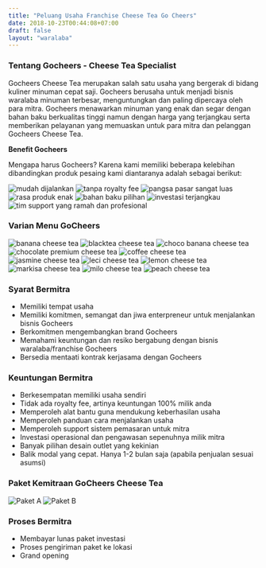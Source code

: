```yaml
---
title: "Peluang Usaha Franchise Cheese Tea Go Cheers"
date: 2018-10-23T00:44:08+07:00
draft: false
layout: "waralaba"
---
```


### Tentang Gocheers - Cheese Tea Specialist

Gocheers Cheese Tea merupakan salah satu usaha yang bergerak di bidang kuliner minuman cepat saji. Gocheers berusaha untuk menjadi bisnis waralaba minuman terbesar, menguntungkan dan paling dipercaya oleh para mitra. Gocheers menawarkan minuman yang enak dan segar dengan bahan baku berkualitas tinggi namun dengan harga yang terjangkau serta memberikan pelayanan yang memuaskan untuk para mitra dan pelanggan Gocheers Cheese Tea.

**Benefit Gocheers**

Mengapa harus Gocheers? Karena kami memiliki beberapa kelebihan dibandingkan produk pesaing kami diantaranya adalah sebagai berikut:

![mudah dijalankan](../gocheers/gocheers-mudah-dijalankan.jpg)
![tanpa royalty fee](../gocheers/gocheers-tanpa-royalty-fee.jpg)
![pangsa pasar sangat luas](../gocheers/gocheers-pasar-sangat-luas.jpg)
![rasa produk enak](../gocheers/gocheers-rasa-produk-enak.jpg)
![bahan baku pilihan](../gocheers/gocheers-bahan-baku-pilihan.jpg)
![investasi terjangkau](../gocheers/gocheers-investasi-murah.jpg)
![tim support yang ramah dan profesional](../gocheers/gocheers-ramah-profesional.jpg)

### Varian Menu GoCheers

![banana cheese tea](../gocheers/menu-gocheers-banana-cheese-tea.jpg)
![blacktea cheese tea](../gocheers/menu-gocheers-blacktea-cheese-tea.jpg)
![choco banana cheese tea](../gocheers/menu-gocheers-chocobanana-cheese-tea.jpg)
![chocolate premium cheese tea](../gocheers/menu-gocheers-chocolate-premium-cheese-tea.jpg)
![coffee cheese tea](../gocheers/menu-gocheers-coffee-cheese-tea.jpg)
![jasmine cheese tea](../gocheers/menu-gocheers-jasmine-cheese-tea.jpg)
![leci cheese tea](../gocheers/menu-gocheers-leci-cheese-tea.jpg)
![lemon cheese tea](../gocheers/menu-gocheers-lemon-cheese-tea.jpg)
![markisa cheese tea](../gocheers/menu-gocheers-markisa-cheese-tea.jpg)
![milo cheese tea](../gocheers/menu-gocheers-milo-cheese-tea.jpg)
![peach cheese tea](../gocheers/menu-gocheers-peach-cheese-tea.jpg)

### Syarat Bermitra

- Memiliki tempat usaha
- Memiliki komitmen, semangat dan jiwa enterpreneur untuk menjalankan bisnis Gocheers
- Berkomitmen mengembangkan brand Gocheers
- Memahami keuntungan dan resiko bergabung dengan bisnis waralaba/franchise Gocheers
- Bersedia mentaati kontrak kerjasama dengan Gocheers

### Keuntungan Bermitra 

- Berkesempatan memiliki usaha sendiri
- Tidak ada royalty fee, artinya keuntungan 100% milik anda
- Memperoleh alat bantu guna mendukung keberhasilan usaha
- Memperoleh panduan cara menjalankan usaha
- Memperoleh support sistem pemasaran untuk mitra
- Investasi operasional dan pengawasan sepenuhnya milik mitra
- Banyak pilihan desain outlet yang kekinian
- Balik modal yang cepat. Hanya 1-2 bulan saja (apabila penjualan sesuai asumsi)

### Paket Kemitraan GoCheers Cheese Tea

![Paket A](../gocheers/harga-waralaba-gocheers-cheese-tea-paket-a.jpg)
![Paket B](../gocheers/harga-waralaba-gocheers-cheese-tea-paket-b.jpg)

### Proses Bermitra

* Membayar lunas paket investasi
* Proses pengiriman paket ke lokasi
* Grand opening

